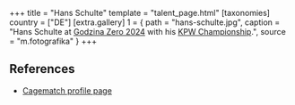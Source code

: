 +++
title = "Hans Schulte"
template = "talent_page.html"
[taxonomies]
country = ["DE"]
[extra.gallery]
1 = { path = "hans-schulte.jpg", caption = "Hans Schulte at [Godzina Zero 2024](@/e/kpw/2024-09-07-kpw-godzina-zero-2024.md) with his [KPW Championship](@/c/kpw-championship.md).", source = "m.fotografika" }
+++

## References

* [Cagematch profile page](https://www.cagematch.net/?id=2&nr=8281)
